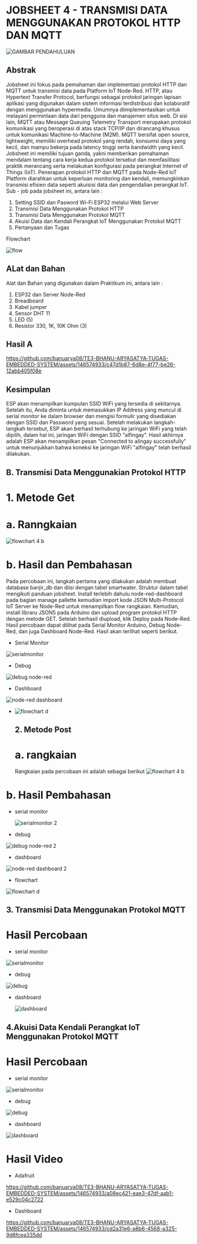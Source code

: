 # JOBSHEET 4 - TRANSMISI DATA MENGGUNAKAN PROTOKOL HTTP DAN MQTT
![GAMBAR PENDAHULUAN](https://github.com/Baiqjulita/TE3A-BAIQ-JULITA-TUGAS-EMBEDDED-SYSTEM/assets/144913808/da114f33-7190-4331-aef1-096c8ef7a43e)
## Abstrak
Jobsheet ini fokus pada pemahaman dan implementasi protokol HTTP dan MQTT untuk transmisi data pada Platform IoT Node-Red. HTTP, atau Hypertext Transfer Protocol, berfungsi sebagai protokol jaringan lapisan aplikasi yang digunakan dalam sistem informasi terdistribusi dan kolaboratif dengan menggunakan hypermedia. Umumnya diimplementasikan untuk melayani permintaan data dari pengguna dan manajemen situs web. Di sisi lain, MQTT atau Message Queuing Telemetry Transport merupakan protokol komunikasi yang beroperasi di atas stack TCP/IP dan dirancang khusus untuk komunikasi Machine-to-Machine (M2M). MQTT bersifat open source, lightweight, memiliki overhead protokol yang rendah, konsumsi daya yang kecil, dan mampu bekerja pada latency tinggi serta bandwidth yang kecil. Jobsheet ini memiliki tujuan ganda, yakni memberikan pemahaman mendalam tentang cara kerja kedua protokol tersebut dan memfasilitasi praktik merancang serta melakukan konfigurasi pada perangkat Internet of Things (IoT). Penerapan protokol HTTP dan MQTT pada Node-Red IoT Platform diarahkan untuk keperluan monitoring dan kendali, memungkinkan transmisi efisien data seperti akuisisi data dan pengendalian perangkat IoT.
Sub - job pada jobsheet ini, antara lain :
1. Setting SSID dan Pasword Wi-Fi ESP32 melalui Web Server
2. Transmisi Data Menggunakan Protokol HTTP
3. Transmisi Data Menggunakan Protokol MQTT
4. Akuisi Data dan Kendali Perangkat IoT Menggunakan Protokol MQTT
5. Pertanyaan dan Tugas

Flowchart 

![flow](https://github.com/Baiqjulita/TE3A-BAIQ-JULITA-TUGAS-EMBEDDED-SYSTEM/assets/144913808/ed0f1630-b665-4bcd-ad23-b8bcaf3bc930)

## ALat dan Bahan
Alat dan Bahan yang digunakan dalam Praktikum ini, antara lain :
1. ESP32 dan Server Node-Red
2. Breadboard
3. Kabel jumper
4. Sensor DHT 11
5. LED (5)
6. Resistor 330, 1K, 10K Ohm (3)

## Hasil A


https://github.com/banuarya08/TE3-BHANU-ARYASATYA-TUGAS-EMBEDDED-SYSTEM/assets/146574933/c47d1b87-6d8e-4f77-be26-12abb405f08e



## Kesimpulan
ESP akan menampilkan kumpulan SSID WiFi yang tersedia di sekitarnya. Setelah itu, Anda diminta untuk memasukkan IP Address yang muncul di serial monitor ke dalam browser dan mengisi formulir yang disediakan dengan SSID dan Password yang sesuai. Setelah melakukan langkah-langkah tersebut, ESP akan berhasil terhubung ke jaringan WiFi yang telah dipilih, dalam hal ini, jaringan WiFi dengan SSID "alfingay". Hasil akhirnya adalah ESP akan menampilkan pesan "Connected to alingay successfully" untuk menunjukkan bahwa koneksi ke jaringan WiFi "alfingay" telah berhasil dilakukan.



## B. Transmisi Data Menggunakian Protokol HTTP
# 1. Metode Get
# a. Ranngkaian
![flowchart 4 b](https://github.com/Baiqjulita/TE3A-BAIQ-JULITA-TUGAS-EMBEDDED-SYSTEM/assets/144913808/cb7ee371-6a34-45ae-9929-c93e8996e200)

# b. Hasil dan Pembahasan
Pada percobaan ini, langkah pertama yang dilakukan adalah membuat database banjir_db dan diisi dengan tabel smartwater. Struktur dalam tabel mengikuti panduan jobsheet. Install terlebih dahulu node-red-dashboard pada bagian manage pallette kemudian import kode JSON Multi-Protocol IoT Server ke Node-Red untuk menampilkan flow rangkaian. Kemudian, install libraru JSON5 pada Arduino dan upload program protokol HTTP dengan metode GET. Setelah berhasil diupload, klik Deploy pada Node-Red. Hasil percobaan dapat dilihat pada Serial Monitor Arduino, Debug Node-Red, dan juga Dashboard Node-Red. Hasil akan terlihat seperti berikut.

- Serial Monitor
  
![serialmonitor](https://github.com/banuarya08/TE3-BHANU-ARYASATYA-TUGAS-EMBEDDED-SYSTEM/assets/146574933/58c6b8f1-3fc2-4f0c-b061-f17cb725802f)

- Debug
  
![debug node-red](https://github.com/banuarya08/TE3-BHANU-ARYASATYA-TUGAS-EMBEDDED-SYSTEM/assets/146574933/28bfe678-435c-41fd-a329-66d2bca0a6de)

- Dashboard

![node-red dashboard](https://github.com/banuarya08/TE3-BHANU-ARYASATYA-TUGAS-EMBEDDED-SYSTEM/assets/146574933/78d847b8-80c3-4ffe-ba19-b9b6ad9df883)


- ![flowchart d](https://github.com/Baiqjulita/TE3A-BAIQ-JULITA-TUGAS-EMBEDDED-SYSTEM/assets/144913808/7e767273-a97c-44d1-8198-27db56256c75)



  ## 2. Metode Post
  # a. rangkaian
  Rangkaian pada percobaan ini adalah sebagai berikut
![flowchart 4 b](https://github.com/Baiqjulita/TE3A-BAIQ-JULITA-TUGAS-EMBEDDED-SYSTEM/assets/144913808/2dc3916d-8435-442a-a02a-c90bd417ea80)

# b. Hasil Pembahasan
- serial monitor

  ![serialmonitor 2](https://github.com/banuarya08/TE3-BHANU-ARYASATYA-TUGAS-EMBEDDED-SYSTEM/assets/146574933/8b4ea9d9-cd76-484e-84fc-10f1ad164b0c)


- debug

![debug node-red 2](https://github.com/banuarya08/TE3-BHANU-ARYASATYA-TUGAS-EMBEDDED-SYSTEM/assets/146574933/d77da297-a901-40bd-8365-98a46e4ca2f8)


- dashboard

![node-red dashboard 2](https://github.com/banuarya08/TE3-BHANU-ARYASATYA-TUGAS-EMBEDDED-SYSTEM/assets/146574933/e512a82b-1579-425b-b18d-c5f46aacb052)

- flowchart
  
![flowchart d](https://github.com/Baiqjulita/TE3A-BAIQ-JULITA-TUGAS-EMBEDDED-SYSTEM/assets/144913808/728d8307-173c-48c0-bad3-76d948d867d7)

## 3. Transmisi Data Menggunakan Protokol MQTT
# Hasil Percobaan

- serial monitor
  
![serialmonitor](https://github.com/banuarya08/TE3-BHANU-ARYASATYA-TUGAS-EMBEDDED-SYSTEM/assets/146574933/d977f02e-5833-4842-a1b3-efdd0bb445d1)

- debug
  
![debug](https://github.com/banuarya08/TE3-BHANU-ARYASATYA-TUGAS-EMBEDDED-SYSTEM/assets/146574933/4815b0f9-2dd7-4735-a1ec-669d65b53a91)

- dashboard

  ![dashboard](https://github.com/banuarya08/TE3-BHANU-ARYASATYA-TUGAS-EMBEDDED-SYSTEM/assets/146574933/410be49d-5efa-4870-a6d5-8ebc7816dc03)


 ## 4.Akuisi Data Kendali Perangkat IoT Menggunakan Protokol MQTT
 # Hasil Percobaan

 - serial monitor
   
![serialmonitor](https://github.com/banuarya08/TE3-BHANU-ARYASATYA-TUGAS-EMBEDDED-SYSTEM/assets/146574933/5463607c-a747-400b-b305-881dfbdf3b68)

 - debug
   
![debug](https://github.com/banuarya08/TE3-BHANU-ARYASATYA-TUGAS-EMBEDDED-SYSTEM/assets/146574933/6271674e-27fe-4c53-9c6a-be667a34c2b2)

 - dashboard
   
![dashboard](https://github.com/banuarya08/TE3-BHANU-ARYASATYA-TUGAS-EMBEDDED-SYSTEM/assets/146574933/3f16bb04-d3ea-426e-8d33-15f3ee598f78)

# Hasil Video

- Adafruit

https://github.com/banuarya08/TE3-BHANU-ARYASATYA-TUGAS-EMBEDDED-SYSTEM/assets/146574933/a08ec421-eae3-47df-aab1-e529c04c2722

- Dashboard
  

https://github.com/banuarya08/TE3-BHANU-ARYASATYA-TUGAS-EMBEDDED-SYSTEM/assets/146574933/cd2a31e6-a8b6-4568-a325-9d8fcea335dd
